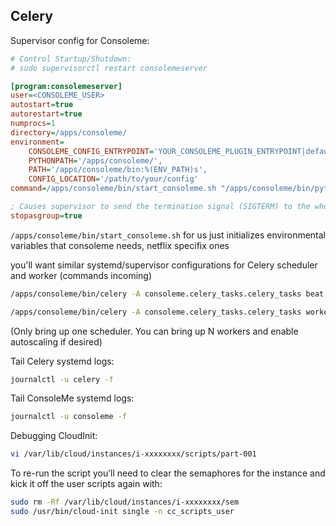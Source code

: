 ## Celery

Supervisor config for Consoleme:

```ini
# Control Startup/Shutdown:
# sudo supervisorctl restart consolemeserver

[program:consolemeserver]
user=<CONSOLEME_USER>
autostart=true
autorestart=true
numprocs=1
directory=/apps/consoleme/
environment=
    CONSOLEME_CONFIG_ENTRYPOINT='YOUR_CONSOLEME_PLUGIN_ENTRYPOINT|default_config',
    PYTHONPATH='/apps/consoleme/',
    PATH='/apps/consoleme/bin:%(ENV_PATH)s',
    CONFIG_LOCATION='/path/to/your/config'
command=/apps/consoleme/bin/start_consoleme.sh "/apps/consoleme/bin/python -m consoleme.__main__"

; Causes supervisor to send the termination signal (SIGTERM) to the whole process group.
stopasgroup=true
```

`/apps/consoleme/bin/start_consoleme.sh` for us just initializes environmental variables that consoleme needs, netflix specifix ones

you'll want similar systemd/supervisor configurations for Celery scheduler and worker (commands incoming)

```bash
/apps/consoleme/bin/celery -A consoleme.celery_tasks.celery_tasks beat -l DEBUG --pidfile /tmp/celery.pid

/apps/consoleme/bin/celery -A consoleme.celery_tasks.celery_tasks worker -l DEBUG -E --pidfile /tmp/celery.pid --max-memory-per-child=1000000 --max-tasks-per-child 50 --soft-time-limit 3600 --concurrency=10 -O fair
```

(Only bring up one scheduler. You can bring up N workers and enable autoscaling if desired)

Tail Celery systemd logs:

```bash
journalctl -u celery -f
```

Tail ConsoleMe systemd logs:

```bash
journalctl -u consoleme -f
```

Debugging CloudInit:

```bash
vi /var/lib/cloud/instances/i-xxxxxxxx/scripts/part-001
```

To re-run the script you’ll need to clear the semaphores for the instance and kick it off the user scripts again with:

```bash
sudo rm -Rf /var/lib/cloud/instances/i-xxxxxxxx/sem
sudo /usr/bin/cloud-init single -n cc_scripts_user
```
